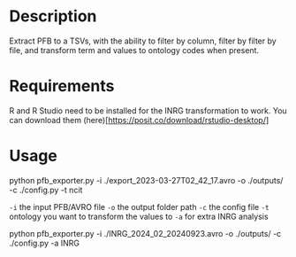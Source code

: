 # Description
Extract PFB to a TSVs, with the ability to filter by column, filter by filter by file, and transform term and values to ontology codes when present.

# Requirements
R and R Studio need to be installed for the INRG transformation to work. You can download them (here)[https://posit.co/download/rstudio-desktop/]

# Usage
python pfb_exporter.py -i ./export_2023-03-27T02_42_17.avro -o ./outputs/ -c ./config.py -t ncit

`-i` the input PFB/AVRO file
`-o` the output folder path
`-c` the config file
`-t` ontology you want to transform the values to
`-a` for extra INRG analysis 




python pfb_exporter.py -i ./INRG_2024_02_20240923.avro -o ./outputs/ -c ./config.py -a INRG 